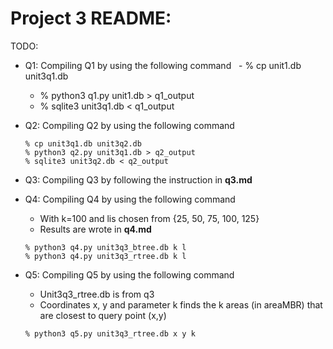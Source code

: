 # Project 3 README:

TODO: 
 * Q1:
   Compiling Q1 by using the following command
   - % cp unit1.db unit3q1.db
   - % python3 q1.py unit1.db > q1_output
   - % sqlite3 unit3q1.db < q1_output 
 
 * Q2:
   Compiling Q2 by using the following command
   ```
   % cp unit3q1.db unit3q2.db
   % python3 q2.py unit3q1.db > q2_output
   % sqlite3 unit3q2.db < q2_output
   ```
* Q3:
   Compiling Q3 by following the instruction in __q3.md__
   
* Q4: 
   Compiling Q4 by using the following command 
   - With k=100 and lis chosen from {25, 50, 75, 100, 125}
   - Results are wrote in __q4.md__
   ```
   % python3 q4.py unit3q3_btree.db k l
   % python3 q4.py unit3q3_rtree.db k l
   ```
   
* Q5:
   Compiling Q5 by using the following command
   - Unit3q3_rtree.db is from q3
   - Coordinates x, y and parameter k finds the k areas (in areaMBR) that are closest to query point (x,y)
   ```
   % python3 q5.py unit3q3_rtree.db x y k
   ```
